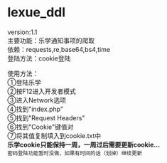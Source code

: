# lexue_ddl
version:1.1<br>
主要功能：乐学通知事项的爬取<br>
依赖：requests,re,base64,bs4,time<br>
登陆方法：cookie登陆<br>

使用方法：<br>
①登陆乐学 <br>
②按F12进入开发者模式 <br>
③进入Network选项 <br>
④找到"index.php" <br>
⑤找到"Request Headers" <br>
⑥找到"Cookie"键值对 <br>
⑦将其值复制填入到cookie.txt中<br>
<strong>乐学cookie只能保持一周，一周过后需要更新cookie...</strong><br>
<sub>密码登陆功能暂时没做，如果有时间的话（划掉）继续更新</sub>